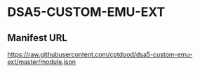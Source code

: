 # DSA5-CUSTOM-EMU-EXT

## Manifest URL
https://raw.githubusercontent.com/cptdood/dsa5-custom-emu-ext/master/module.json